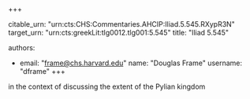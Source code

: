 +++


citable_urn: "urn:cts:CHS:Commentaries.AHCIP:Iliad.5.545.RXypR3N"
target_urn: "urn:cts:greekLit:tlg0012.tlg001:5.545"
title: "Iliad 5.545"

authors:
- email: "frame@chs.harvard.edu"
  name: "Douglas Frame"
  username: "dframe"
+++

<p>in the context of discussing the extent of the Pylian kingdom</p>